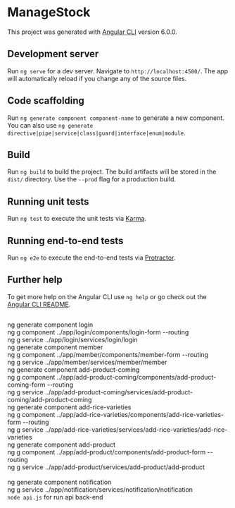# ManageStock

This project was generated with [Angular CLI](https://github.com/angular/angular-cli) version 6.0.0.

## Development server

Run `ng serve` for a dev server. Navigate to `http://localhost:4500/`. The app will automatically reload if you change any of the source files.

## Code scaffolding

Run `ng generate component component-name` to generate a new component. You can also use `ng generate directive|pipe|service|class|guard|interface|enum|module`.

## Build

Run `ng build` to build the project. The build artifacts will be stored in the `dist/` directory. Use the `--prod` flag for a production build.

## Running unit tests

Run `ng test` to execute the unit tests via [Karma](https://karma-runner.github.io).

## Running end-to-end tests

Run `ng e2e` to execute the end-to-end tests via [Protractor](http://www.protractortest.org/).

## Further help

To get more help on the Angular CLI use `ng help` or go check out the [Angular CLI README](https://github.com/angular/angular-cli/blob/master/README.md).

##

ng generate component login <br/>
ng g component ../app/login/components/login-form --routing <br/>
ng g service ../app/login/services/login/login <br/>
ng generate component member <br/>
ng g component ../app/member/components/member-form --routing <br/>
ng g service ../app/member/services/member/member <br/>
ng generate component add-product-coming <br/>
ng g component ../app/add-product-coming/components/add-product-coming-form --routing <br/>
ng g service ../app/add-product-coming/services/add-product-coming/add-product-coming <br/>
ng generate component add-rice-varieties <br/>
ng g component ../app/add-rice-varieties/components/add-rice-varieties-form --routing <br/>
ng g service ../app/add-rice-varieties/services/add-rice-varieties/add-rice-varieties <br/>
ng generate component add-product <br/>
ng g component ../app/add-product/components/add-product-form --routing <br/>
ng g service ../app/add-product/services/add-product/add-product <br/>
<br/>
ng generate component notification <br/>
ng g service ../app/notification/services/notification/notification <br/>
`node api.js` for run api back-end <br/>
